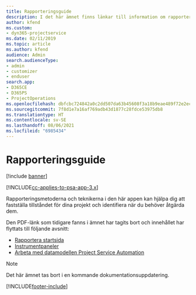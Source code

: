 ```yaml
---
title: Rapporteringsguide
description: I det här ämnet finns länkar till information om rapportering.
author: kfend
ms.custom:
- dyn365-projectservice
ms.date: 02/11/2019
ms.topic: article
ms.author: kfend
audience: Admin
search.audienceType:
- admin
- customizer
- enduser
search.app:
- D365CE
- D365PS
- ProjectOperations
ms.openlocfilehash: dbfcbc724842a0c2dd507da63b45608f3a18b9eae489f72e2ec0bd50f9fd2f24
ms.sourcegitcommit: 7f8d1e7a16af769adb43d1877c28fdce53975db8
ms.translationtype: HT
ms.contentlocale: sv-SE
ms.lasthandoff: 08/06/2021
ms.locfileid: "6985434"
---
```

# <a name="reporting-guide"></a>Rapporteringsguide

[!include [banner](../../includes/psa-now-project-operations.md)]

[!INCLUDE[cc-applies-to-psa-app-3.x](../../includes/cc-applies-to-psa-app-3x.md)]

Rapporteringsmetoderna och teknikerna i den här appen kan hjälpa dig att fastställa tillståndet för dina projekt och identifiera när du behöver åtgärda dem. 

Den PDF-länk som tidigare fanns i ämnet har tagits bort och innehållet har flyttats till följande avsnitt:

- [Rapportera startsida](../reports-reporting-dynamics-365-project-service.md)
- [Instrumentpaneler](../reports-dashboards.md)
- [Arbeta med datamodellen Project Service Automation](../reports-working-project-service-data-model.md)

> [!NOTE]
> Det här ämnet tas bort i en kommande dokumentationsuppdatering. 


[!INCLUDE[footer-include](../../includes/footer-banner.md)]